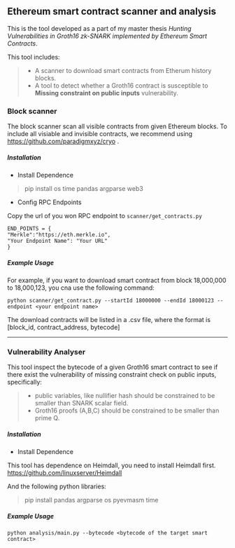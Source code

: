 ## Ethereum smart contract scanner and analysis

This is the tool developed as a part of my master thesis *Hunting Vulnerabilities in Groth16 zk-SNARK implemented by Ethereum Smart Contracts*. 

This tool includes:
> - A scanner to download smart contracts from Etherum history blocks.
> - A tool to detect whether a Groth16 contract is susceptible to **Missing constraint on public inputs** vulnerability.

### Block scanner
The block scanner scan all visible contracts from given Ethereum blocks. To include all visiable and invisible contracts, we recommend using https://github.com/paradigmxyz/cryo .


##### Installation
- Install Dependence
> pip install os time pandas argparse web3
- Config RPC Endpoints

Copy the url of you won RPC endpoint to `scanner/get_contracts.py`
```
END_POINTS = {
"Merkle":"https://eth.merkle.io",
"Your Endpoint Name": "Your URL"
}
```
##### Example Usage
For example, if you want to download smart contract from block 18,000,000 to 18,000,123, you cna use the following command:
```
python scanner/get_contract.py --startId 18000000 --endId 18000123 --endpoint <your endpoint name>
```
The download contracts will be listed in a .csv file, where the format is [block_id, contract_address, bytecode]

---

### Vulnerability Analyser
This tool inspect the bytecode of a given Groth16 smart contract to see if there exist the vulnerability of missing constraint check on public inputs, specifically:
> - public variables, like nullifier hash should be constrained to be smaller than SNARK scalar field.
> - Groth16 proofs (A,B,C) should be constrained to be smaller than prime Q.
##### Installation
- Install Dependence

This tool has dependence on Heimdall, you need to install Heimdall first. https://github.com/linuxserver/Heimdall

And the following python libraries:
> pip install pandas argparse os pyevmasm time

##### Example Usage
```
python analysis/main.py --bytecode <bytecode of the target smart contract>
```
